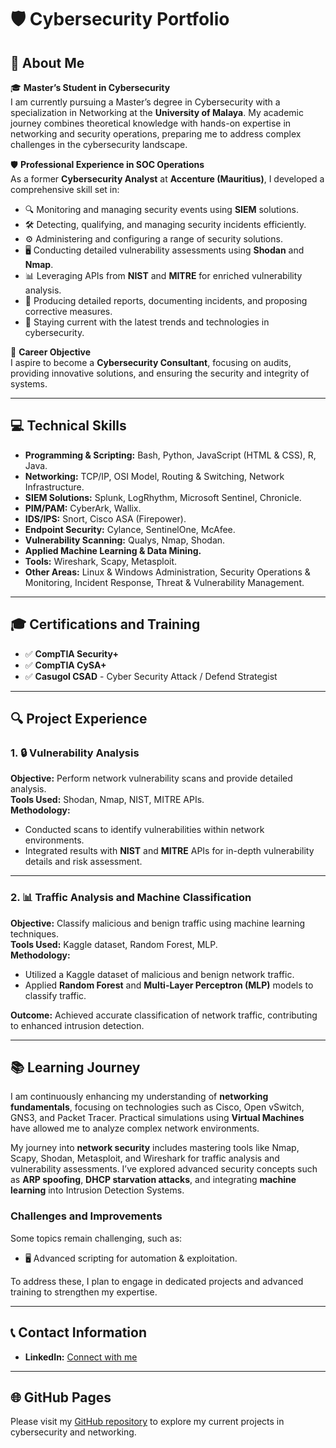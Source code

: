 # 🛡️ Cybersecurity Portfolio

## 👋 About Me
🎓 **Master’s Student in Cybersecurity**  
I am currently pursuing a Master’s degree in Cybersecurity with a specialization in Networking at the **University of Malaya**. My academic journey combines theoretical knowledge with hands-on expertise in networking and security operations, preparing me to address complex challenges in the cybersecurity landscape.

🛡️ **Professional Experience in SOC Operations**  
As a former **Cybersecurity Analyst** at **Accenture (Mauritius)**, I developed a comprehensive skill set in:
- 🔍 Monitoring and managing security events using **SIEM** solutions.
- 🛠️ Detecting, qualifying, and managing security incidents efficiently.
- ⚙️ Administering and configuring a range of security solutions.
- 🖥️ Conducting detailed vulnerability assessments using **Shodan** and **Nmap**.
- 📊 Leveraging APIs from **NIST** and **MITRE** for enriched vulnerability analysis.
- 📝 Producing detailed reports, documenting incidents, and proposing corrective measures.
- 📡 Staying current with the latest trends and technologies in cybersecurity.

🌟 **Career Objective**  
I aspire to become a **Cybersecurity Consultant**, focusing on audits, providing innovative solutions, and ensuring the security and integrity of systems.

---

## 💻 Technical Skills
- **Programming & Scripting:** Bash, Python, JavaScript (HTML & CSS), R, Java.
- **Networking:** TCP/IP, OSI Model, Routing & Switching, Network Infrastructure.
- **SIEM Solutions:** Splunk, LogRhythm, Microsoft Sentinel, Chronicle.
- **PIM/PAM:** CyberArk, Wallix.
- **IDS/IPS:** Snort, Cisco ASA (Firepower).
- **Endpoint Security:** Cylance, SentinelOne, McAfee.
- **Vulnerability Scanning:** Qualys, Nmap, Shodan.
- **Applied Machine Learning & Data Mining.**
- **Tools:** Wireshark, Scapy, Metasploit.
- **Other Areas:** Linux & Windows Administration, Security Operations & Monitoring, Incident Response, Threat & Vulnerability Management.

---

## 🎓 Certifications and Training
- ✅ **CompTIA Security+**  
- ✅ **CompTIA CySA+**  
- ✅ **Casugol CSAD** - Cyber Security Attack / Defend Strategist  

---

## 🔍 Project Experience

### 1. 🔒 Vulnerability Analysis
**Objective:** Perform network vulnerability scans and provide detailed analysis.  
**Tools Used:** Shodan, Nmap, NIST, MITRE APIs.  
**Methodology:**
- Conducted scans to identify vulnerabilities within network environments.
- Integrated results with **NIST** and **MITRE** APIs for in-depth vulnerability details and risk assessment.

---

### 2. 📊 Traffic Analysis and Machine Classification
**Objective:** Classify malicious and benign traffic using machine learning techniques.  
**Tools Used:** Kaggle dataset, Random Forest, MLP.  
**Methodology:**
- Utilized a Kaggle dataset of malicious and benign network traffic.
- Applied **Random Forest** and **Multi-Layer Perceptron (MLP)** models to classify traffic.  

**Outcome:** Achieved accurate classification of network traffic, contributing to enhanced intrusion detection.

---

## 📚 Learning Journey
I am continuously enhancing my understanding of **networking fundamentals**, focusing on technologies such as Cisco, Open vSwitch, GNS3, and Packet Tracer. Practical simulations using **Virtual Machines** have allowed me to analyze complex network environments.

My journey into **network security** includes mastering tools like Nmap, Scapy, Shodan, Metasploit, and Wireshark for traffic analysis and vulnerability assessments. I’ve explored advanced security concepts such as **ARP spoofing**, **DHCP starvation attacks**, and integrating **machine learning** into Intrusion Detection Systems.

### Challenges and Improvements
Some topics remain challenging, such as:
- 🖥️ Advanced scripting for automation & exploitation.

To address these, I plan to engage in dedicated projects and advanced training to strengthen my expertise.

---

## 📞 Contact Information
- **LinkedIn:** [Connect with me](www.linkedin.com/in/andy-ng-86403a250)

---

## 🌐 GitHub Pages
Please visit my [GitHub repository](https://github.com/andykm/andykm.github.io) to explore my current projects in cybersecurity and networking.
